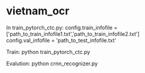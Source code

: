# vietnam_ocr

In train_pytorch_ctc.py:
    config.train_infofile = ['path_to_train_infofile1.txt','path_to_train_infofile2.txt']  
    config.val_infofile = 'path_to_test_infofile.txt'

Train:
    python train_pytorch_ctc.py

Evalution:
    python crnn_recognizer.py